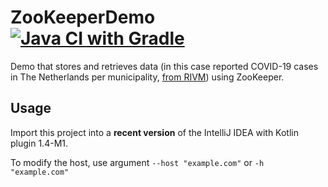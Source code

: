 # ZooKeeperDemo [![Java CI with Gradle](https://github.com/AvansInformatica-Marc/ZooKeeperDemo/workflows/Java%20CI%20with%20Gradle/badge.svg)](https://github.com/AvansInformatica-Marc/ZooKeeperDemo/actions?query=workflow%3A%22Java+CI+with+Gradle%22)
Demo that stores and retrieves data (in this case reported COVID-19 cases in The Netherlands per municipality, [from RIVM](https://www.rivm.nl/)) using ZooKeeper.

## Usage
Import this project into a **recent version** of the IntelliJ IDEA with Kotlin plugin 1.4-M1.

To modify the host, use argument `--host "example.com"` or `-h "example.com"`
